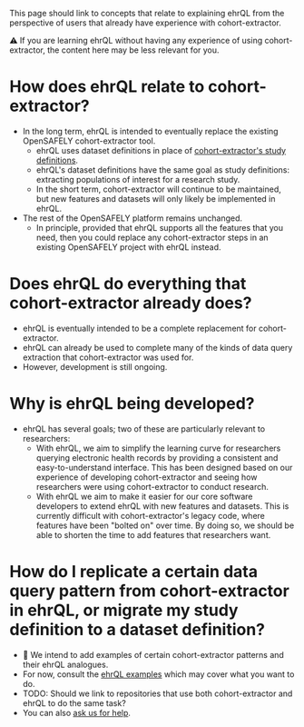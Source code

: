 This page should link to concepts that relate to explaining ehrQL
from the perspective of users that already have experience with cohort-extractor.

:warning: If you are learning ehrQL without having any experience of using cohort-extractor,
the content here may be less relevant for you.

# How does ehrQL relate to cohort-extractor?

* In the long term, ehrQL is intended to eventually replace the existing OpenSAFELY cohort-extractor tool.
  * ehrQL uses dataset definitions in place of [cohort-extractor's study definitions](https://docs.opensafely.org/study-def/).
  * ehrQL's dataset definitions have the same goal as study definitions:
    extracting populations of interest for a research study.
  * In the short term, cohort-extractor will continue to be maintained,
    but new features and datasets will only likely be implemented in ehrQL.
* The rest of the OpenSAFELY platform remains unchanged.
   * In principle, provided that ehrQL supports all the features that you need,
     then you could replace any cohort-extractor steps in an existing OpenSAFELY project with ehrQL instead.

# Does ehrQL do everything that cohort-extractor already does?

* ehrQL is eventually intended to be a complete replacement for cohort-extractor.
* ehrQL can already be used to complete many of the kinds of data query extraction that cohort-extractor was used for.
* However, development is still ongoing.

# Why is ehrQL being developed?

* ehrQL has several goals; two of these are particularly relevant to researchers:
  * With ehrQL, we aim to simplify the learning curve for researchers querying electronic health records
    by providing a consistent and easy-to-understand interface.
    This has been designed based on our experience of developing cohort-extractor
    and seeing how researchers were using cohort-extractor to conduct research.
  * With ehrQL we aim to make it easier for our core software developers to extend ehrQL with new features and datasets.
    This is currently difficult with cohort-extractor's legacy code,
    where features have been "bolted on" over time.
    By doing so, we should be able to shorten the time to add features that researchers want.

# How do I replicate a certain data query pattern from cohort-extractor in ehrQL, or migrate my study definition to a dataset definition?

* :construction: We intend to add examples of certain cohort-extractor patterns
  and their ehrQL analogues.
* For now, consult the [ehrQL examples](ehrql-examples.md) which may cover what you want to do.
* TODO: Should we link to repositories that use both cohort-extractor
  and ehrQL to do the same task?
* You can also [ask us for help](getting-help.md).

